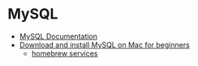 # MySQL

* [MySQL Documentation](https://dev.mysql.com/doc/)
* [Download and install MySQL on Mac for beginners](https://tableplus.com/blog/2018/11/how-to-download-mysql-mac.html)
  - [homebrew services](https://github.com/Homebrew/homebrew-services)